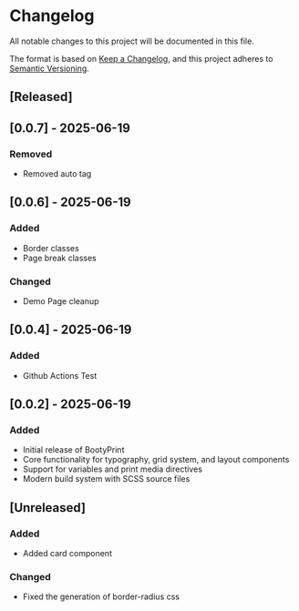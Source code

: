 # Changelog

All notable changes to this project will be documented in this file.

The format is based on [Keep a Changelog](https://keepachangelog.com/en/1.0.0/),
and this project adheres to [Semantic Versioning](https://semver.org/spec/v2.0.0.html).

## [Released]

## [0.0.7] - 2025-06-19

### Removed
- Removed auto tag

## [0.0.6] - 2025-06-19

### Added
- Border classes
- Page break classes

### Changed
- Demo Page cleanup

## [0.0.4] - 2025-06-19

### Added
- Github Actions Test

## [0.0.2] - 2025-06-19

### Added
- Initial release of BootyPrint
- Core functionality for typography, grid system, and layout components
- Support for variables and print media directives
- Modern build system with SCSS source files

## [Unreleased]

### Added
- Added card component

### Changed
- Fixed the generation of border-radius css
